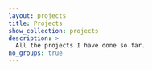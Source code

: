 ```yaml
---
layout: projects
title: Projects
show_collection: projects
description: >
  All the projects I have done so far.
no_groups: true
---
```

